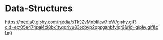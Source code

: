 # Data-Structures


https://media0.giphy.com/media/xTk9ZvMnbIiIew7IpW/giphy.gif?cid=ecf05e474pal4ci8bx1tvqdrivu83ocbyp2qppganbfylqr6&rid=giphy.gif&ct=g
